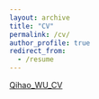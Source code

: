 ```yaml
---
layout: archive
title: "CV"
permalink: /cv/
author_profile: true
redirect_from:
  - /resume
---
```


[Qihao_WU_CV](https://github.com/Qihao-Wu/bio/files/PhD_CV_Academia.pdf)
